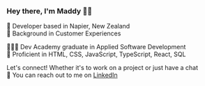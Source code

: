 ### Hey there, I'm Maddy 👋🏻
📍 Developer based in Napier, New Zealand  
👥 Background in Customer Experiences  
  
👩🏻‍🎓 Dev Academy graduate in Applied Software Development  
🚀 Proficient in HTML, CSS, JavaScript, TypeScript, React, SQL  
   
 Let's connect! Whether it's to work on a project or just have a chat  
🌟 You can reach out to me on [LinkedIn](www.linkedin.com/in/maddyrio-nz) 
